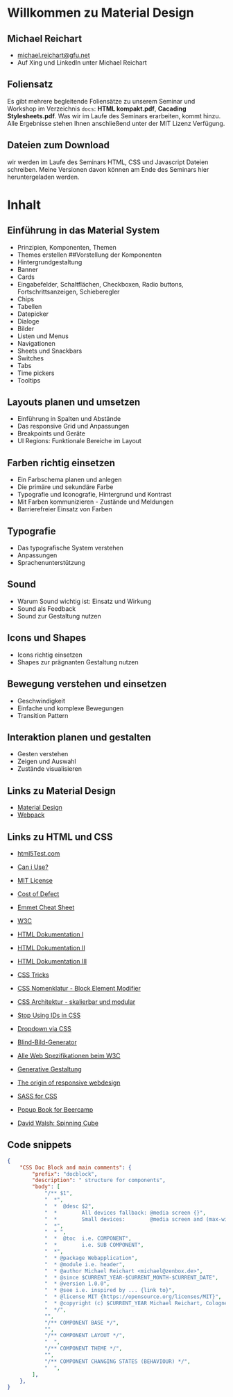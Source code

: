 # Willkommen zu Material Design
## Michael Reichart
- michael.reichart@gfu.net
- Auf Xing und LinkedIn unter Michael Reichart

 ## Foliensatz
Es gibt mehrere begleitende Foliensätze zu unserem Seminar und Workshop im Verzeichnis `docs`: **HTML kompakt.pdf**, **Cacading Stylesheets.pdf**. Was wir im Laufe des Seminars erarbeiten, kommt hinzu. Alle Ergebnisse stehen Ihnen anschließend unter der MIT Lizenz Verfügung.

## Dateien zum Download
wir werden im Laufe des Seminars HTML, CSS und Javascript Dateien schreiben. Meine Versionen davon können am Ende des Seminars hier heruntergeladen werden.

# Inhalt
## Einführung in das Material System
- Prinzipien, Komponenten, Themen
- Themes erstellen
  ##Vorstellung der Komponenten
- Hintergrundgestaltung
- Banner
- Cards
- Eingabefelder, Schaltflächen, Checkboxen, Radio buttons, Fortschrittsanzeigen, Schieberegler
- Chips
- Tabellen
- Datepicker
- Dialoge
- Bilder
- Listen und Menus
- Navigationen
- Sheets und Snackbars
- Switches
- Tabs
- Time pickers
- Tooltips
## Layouts planen und umsetzen
- Einführung in Spalten und Abstände
- Das responsive Grid und Anpassungen
- Breakpoints und Geräte
- UI Regions: Funktionale Bereiche im Layout
## Farben richtig einsetzen
- Ein Farbschema planen und anlegen
- Die primäre und sekundäre Farbe
- Typografie und Iconografie, Hintergrund und Kontrast
- Mit Farben kommunizieren - Zustände und Meldungen
- Barrierefreier Einsatz von Farben
## Typografie
- Das typografische System verstehen
- Anpassungen
- Sprachenunterstützung
## Sound
- Warum Sound wichtig ist: Einsatz und Wirkung
- Sound als Feedback
- Sound zur Gestaltung nutzen
## Icons und Shapes 
- Icons richtig einsetzen
- Shapes zur prägnanten Gestaltung nutzen
## Bewegung verstehen und einsetzen
- Geschwindigkeit
- Einfache und komplexe Bewegungen
- Transition Pattern
## Interaktion planen und gestalten
- Gesten verstehen
- Zeigen und Auswahl
- Zustände visualisieren


## Links zu Material Design
- [Material Design](https://material.io)
- [Webpack](https://webpack.js.org/)

## Links zu HTML und CSS
- [html5Test.com](http://html5test.com/index.html)
- [Can i Use?](https://caniuse.com/)
- [MIT License](https://opensource.org/licenses/MIT)
- [Cost of Defect](http://thklein.com/de_DE/cost-of-defect/)
- [Emmet Cheat Sheet](https://docs.emmet.io/cheat-sheet/)

- [W3C](https://www.w3.org/TR/)
- [HTML Dokumentation I](https://www.w3schools.com/)
- [HTML Dokumentation II](https://wiki.selfhtml.org/)
- [HTML Dokumentation III](http://html5doctor.com/)
 

- [CSS Tricks](https://css-tricks.com/)
- [CSS Nomenklatur - Block Element Modifier](http://getbem.com/introduction/)
- [CSS Architektur - skalierbar und modular](http://smacss.com/)
- [Stop Using IDs in CSS](https://medium.com/@zenbox/stop-using-ids-in-css-e79a860838c6)
- [Dropdown via CSS](https://css-tricks.com/solved-with-css-dropdown-menus/)
 

- [Blind-Bild-Generator](https://picsum.photos/)
- [Alle Web Spezifikationen beim W3C](https://www.w3.org/TR)
- [Generative Gestaltung](http://www.generative-gestaltung.de/)
- [The origin of responsive webdesign](https://alistapart.com/article/responsive-web-design/)
- [SASS for CSS](https://sass-lang.com/guide)


- [Popup Book for Beercamp](https://2012.beercamp.nclud.com/)
- [David Walsh: Spinning Cube](https://davidwalsh.name/css-cube)

## Code snippets

```JSON
{
	"CSS Doc Block and main comments": {
		"prefix": "docblock",
		"description": " structure for components",
		"body": [
			"/** $1",
			"  *",
			"  *  @desc $2",
			"  *        All devices fallback: @media screen {}",
			"  *        Small devices:        @media screen and (max-width:768px) {}",
			"  *",
			"  * ",
			"  *  @toc  i.e. COMPONENT",
			"  *        i.e. SUB COMPONENT",
			"  *",
			"  * @package Webapplication",
			"  * @module i.e. header",
			"  * @author Michael Reichart <michael@zenbox.de>",
			"  * @since $CURRENT_YEAR-$CURRENT_MONTH-$CURRENT_DATE",
			"  * @version 1.0.0",
			"  * @see i.e. inspired by ... {link to}",
			"  * @license MIT {https://opensource.org/licenses/MIT}",
			"  * @copyright (c) $CURRENT_YEAR Michael Reichart, Cologne",
			"  */",
			"",
			"/** COMPONENT BASE */",
			"",
			"/** COMPONENT LAYOUT */",
			"  ",
			"/** COMPONENT THEME */",
			"",
			"/** COMPONENT CHANGING STATES (BEHAVIOUR) */",
			"  ",
		],
	},
}
```